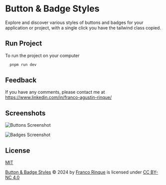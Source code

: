 
# Button & Badge Styles

Explore and discover various styles of buttons and badges for your application or project, with a single click you have the tailwind class copied.

## Run Project

To run the project on your computer

```bash
  pnpm run dev
```


## Feedback

If you have any comments, please contact me at https://www.linkedin.com/in/franco-agustin-rinque/


## Screenshots

![Buttons Screenshot](https://res.cloudinary.com/dgdcfmnnx/image/upload/v1706557458/Buttons-and-Badges/hpsctuhf7tuj6q04vnkm.png)

![Badges Screenshot](https://res.cloudinary.com/dgdcfmnnx/image/upload/v1706557458/Buttons-and-Badges/wf0slabbj9w8gldvxssv.png)
## License

[MIT](https://choosealicense.com/licenses/mit/)

[Button & Badge Styles](https://button-and-badge-styles.vercel.app/)  © 2024 by [Franco Rinque](https://github.com/francorinque)  is licensed under [CC BY-NC 4.0](https://creativecommons.org/licenses/by-nc/4.0/?ref=chooser-v1)

